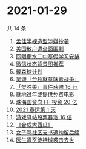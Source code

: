 # 2021-01-29

共 14 条

<!-- BEGIN -->
<!-- 最后更新时间 Fri Jan 29 2021 11:31:20 GMT+0800 (CST) -->
1. [孟佳半裸造型涉嫌抄袭](https://www.zhihu.com/search?q=孟佳)
1. [美国散户遭全面围剿](https://www.zhihu.com/search?q=游戏驿站)
1. [网曝衡水二中寒假学习安排](https://www.zhihu.com/search?q=衡水二中)
1. [微信状态背景图推荐](https://www.zhihu.com/search?q=微信状态背景图)
1. [戴森球计划](https://www.zhihu.com/search?q=戴森球计划)
1. [吴谦「台独就意味着战争」](https://www.zhihu.com/search?q=台独)
1. [「樊胜美」事件获赔 16 万](https://www.zhihu.com/search?q=现实版樊胜美)
1. [就地过年或提供免费电影](https://www.zhihu.com/search?q=就地过年)
1. [珠海国资向 FF 投资 20 亿](https://www.zhihu.com/search?q=贾跃亭)
1. [2021 春运第 1 天](https://www.zhihu.com/search?q=春运)
1. [游戏驿站股票暴涨 16 倍](https://www.zhihu.com/search?q=游戏驿站)
1. [《合成大西瓜》](https://www.zhihu.com/search?q=合成大西瓜)
1. [女子骂社区支书遭拘留后续](https://www.zhihu.com/search?q=草包支书)
1. [医生遭歹徒持械袭击去世](https://www.zhihu.com/search?q=江西伤医事件)
<!-- END -->
